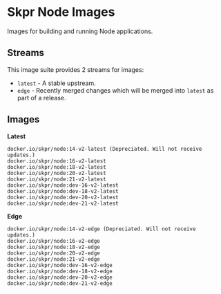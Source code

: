 Skpr Node Images
================

Images for building and running Node applications.

## Streams

This image suite provides 2 streams for images:

* `latest` - A stable upstream.
* `edge` - Recently merged changes which will be merged into `latest` as part of a release.

## Images

**Latest**

```
docker.io/skpr/node:14-v2-latest (Depreciated. Will not receive updates.)
docker.io/skpr/node:16-v2-latest
docker.io/skpr/node:18-v2-latest
docker.io/skpr/node:20-v2-latest
docker.io/skpr/node:21-v2-latest
docker.io/skpr/node:dev-16-v2-latest
docker.io/skpr/node:dev-18-v2-latest
docker.io/skpr/node:dev-20-v2-latest
docker.io/skpr/node:dev-21-v2-latest
```

**Edge**

```
docker.io/skpr/node:14-v2-edge (Depreciated. Will not receive updates.)
docker.io/skpr/node:16-v2-edge
docker.io/skpr/node:18-v2-edge
docker.io/skpr/node:20-v2-edge
docker.io/skpr/node:21-v2-edge
docker.io/skpr/node:dev-16-v2-edge
docker.io/skpr/node:dev-18-v2-edge
docker.io/skpr/node:dev-20-v2-edge
docker.io/skpr/node:dev-21-v2-edge
```
